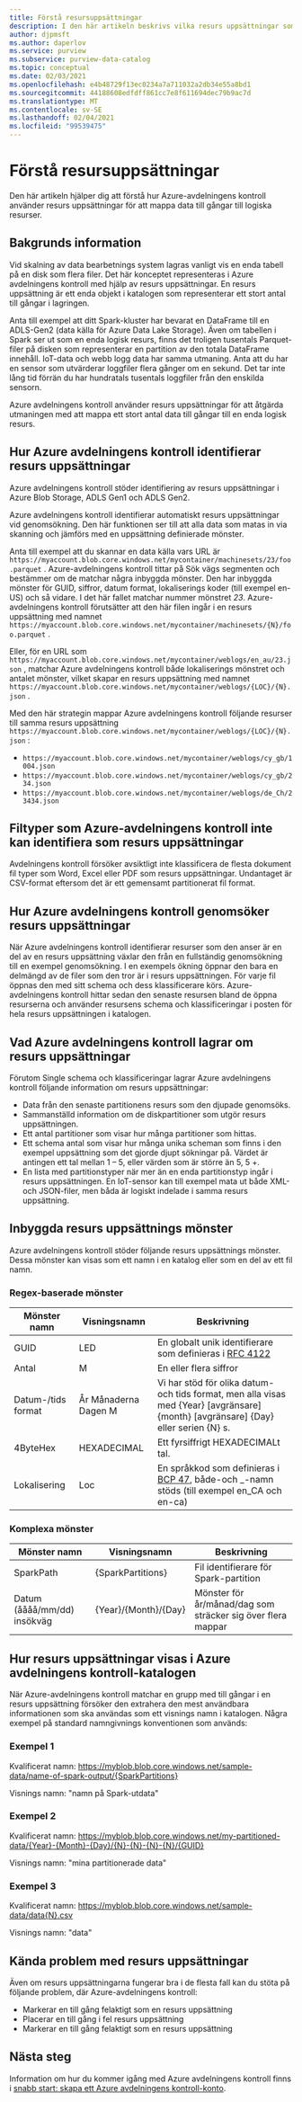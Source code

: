 ```yaml
---
title: Förstå resursuppsättningar
description: I den här artikeln beskrivs vilka resurs uppsättningar som är och hur Azure-avdelningens kontroll skapar dem.
author: djpmsft
ms.author: daperlov
ms.service: purview
ms.subservice: purview-data-catalog
ms.topic: conceptual
ms.date: 02/03/2021
ms.openlocfilehash: e4b48729f13ec0234a7a711032a2db34e55a8bd1
ms.sourcegitcommit: 44188608edfdff861cc7e8f611694dec79b9ac7d
ms.translationtype: MT
ms.contentlocale: sv-SE
ms.lasthandoff: 02/04/2021
ms.locfileid: "99539475"
---
```

# <a name="understanding-resource-sets"></a>Förstå resursuppsättningar

Den här artikeln hjälper dig att förstå hur Azure-avdelningens kontroll använder resurs uppsättningar för att mappa data till gångar till logiska resurser.
## <a name="background-info"></a>Bakgrunds information

Vid skalning av data bearbetnings system lagras vanligt vis en enda tabell på en disk som flera filer. Det här konceptet representeras i Azure avdelningens kontroll med hjälp av resurs uppsättningar. En resurs uppsättning är ett enda objekt i katalogen som representerar ett stort antal till gångar i lagringen.

Anta till exempel att ditt Spark-kluster har bevarat en DataFrame till en ADLS-Gen2 (data källa för Azure Data Lake Storage). Även om tabellen i Spark ser ut som en enda logisk resurs, finns det troligen tusentals Parquet-filer på disken som representerar en partition av den totala DataFrame innehåll. IoT-data och webb logg data har samma utmaning. Anta att du har en sensor som utvärderar loggfiler flera gånger om en sekund. Det tar inte lång tid förrän du har hundratals tusentals loggfiler från den enskilda sensorn.

Azure avdelningens kontroll använder resurs uppsättningar för att åtgärda utmaningen med att mappa ett stort antal data till gångar till en enda logisk resurs.

## <a name="how-azure-purview-detects-resource-sets"></a>Hur Azure avdelningens kontroll identifierar resurs uppsättningar

Azure avdelningens kontroll stöder identifiering av resurs uppsättningar i Azure Blob Storage, ADLS Gen1 och ADLS Gen2.

Azure avdelningens kontroll identifierar automatiskt resurs uppsättningar vid genomsökning. Den här funktionen ser till att alla data som matas in via skanning och jämförs med en uppsättning definierade mönster.

Anta till exempel att du skannar en data källa vars URL är `https://myaccount.blob.core.windows.net/mycontainer/machinesets/23/foo.parquet` . Azure-avdelningens kontroll tittar på Sök vägs segmenten och bestämmer om de matchar några inbyggda mönster. Den har inbyggda mönster för GUID, siffror, datum format, lokaliserings koder (till exempel en-US) och så vidare. I det här fallet matchar nummer mönstret *23*. Azure-avdelningens kontroll förutsätter att den här filen ingår i en resurs uppsättning med namnet `https://myaccount.blob.core.windows.net/mycontainer/machinesets/{N}/foo.parquet` .

Eller, för en URL som `https://myaccount.blob.core.windows.net/mycontainer/weblogs/en_au/23.json` , matchar Azure avdelningens kontroll både lokaliserings mönstret och antalet mönster, vilket skapar en resurs uppsättning med namnet `https://myaccount.blob.core.windows.net/mycontainer/weblogs/{LOC}/{N}.json` .

Med den här strategin mappar Azure avdelningens kontroll följande resurser till samma resurs uppsättning `https://myaccount.blob.core.windows.net/mycontainer/weblogs/{LOC}/{N}.json` :

- `https://myaccount.blob.core.windows.net/mycontainer/weblogs/cy_gb/1004.json`
- `https://myaccount.blob.core.windows.net/mycontainer/weblogs/cy_gb/234.json`
- `https://myaccount.blob.core.windows.net/mycontainer/weblogs/de_Ch/23434.json`

## <a name="file-types-that-azure-purview-will-not-detect-as-resource-sets"></a>Filtyper som Azure-avdelningens kontroll inte kan identifiera som resurs uppsättningar

Avdelningens kontroll försöker avsiktligt inte klassificera de flesta dokument fil typer som Word, Excel eller PDF som resurs uppsättningar. Undantaget är CSV-format eftersom det är ett gemensamt partitionerat fil format.

## <a name="how-azure-purview-scans-resource-sets"></a>Hur Azure avdelningens kontroll genomsöker resurs uppsättningar

När Azure avdelningens kontroll identifierar resurser som den anser är en del av en resurs uppsättning växlar den från en fullständig genomsökning till en exempel genomsökning. I en exempels ökning öppnar den bara en delmängd av de filer som den tror är i resurs uppsättningen. För varje fil öppnas den med sitt schema och dess klassificerare körs. Azure-avdelningens kontroll hittar sedan den senaste resursen bland de öppna resurserna och använder resursens schema och klassificeringar i posten för hela resurs uppsättningen i katalogen.

## <a name="what-azure-purview-stores-about-resource-sets"></a>Vad Azure avdelningens kontroll lagrar om resurs uppsättningar

Förutom Single schema och klassificeringar lagrar Azure avdelningens kontroll följande information om resurs uppsättningar:

- Data från den senaste partitionens resurs som den djupade genomsöks.
- Sammanställd information om de diskpartitioner som utgör resurs uppsättningen.
- Ett antal partitioner som visar hur många partitioner som hittas.
- Ett schema antal som visar hur många unika scheman som finns i den exempel uppsättning som det gjorde djupt sökningar på. Värdet är antingen ett tal mellan 1 – 5, eller värden som är större än 5, 5 +.
- En lista med partitionstyper när mer än en enda partitionstyp ingår i resurs uppsättningen. En IoT-sensor kan till exempel mata ut både XML-och JSON-filer, men båda är logiskt indelade i samma resurs uppsättning.

## <a name="built-in-resource-set-patterns"></a>Inbyggda resurs uppsättnings mönster

Azure avdelningens kontroll stöder följande resurs uppsättnings mönster. Dessa mönster kan visas som ett namn i en katalog eller som en del av ett fil namn.
### <a name="regex-based-patterns"></a>Regex-baserade mönster

| Mönster namn | Visningsnamn | Beskrivning |
|--------------|--------------|-------------|
| GUID         | LED       | En globalt unik identifierare som definieras i [RFC 4122](https://tools.ietf.org/html/rfc4122) |
| Antal       | M          | En eller flera siffror |
| Datum-/tids format | År Månaderna Dagen M     | Vi har stöd för olika datum-och tids format, men alla visas med {Year} [avgränsare] {month} [avgränsare] {Day} eller serien {N} s. |
| 4ByteHex     | HEXADECIMAL        | Ett fyrsiffrigt HEXADECIMALt tal. |
| Lokalisering | Loc        | En språkkod som definieras i [BCP 47](https://tools.ietf.org/html/bcp47), både-och _-namn stöds (till exempel en_CA och en-ca) |

### <a name="complex-patterns"></a>Komplexa mönster

| Mönster namn | Visningsnamn | Beskrivning |
|--------------|--------------|-------------|
| SparkPath    | {SparkPartitions} | Fil identifierare för Spark-partition |
| Datum (åååå/mm/dd) insökväg  | {Year}/{Month}/{Day} | Mönster för år/månad/dag som sträcker sig över flera mappar |


## <a name="how-resource-sets-are-displayed-in-the-azure-purview-catalog"></a>Hur resurs uppsättningar visas i Azure avdelningens kontroll-katalogen

När Azure-avdelningens kontroll matchar en grupp med till gångar i en resurs uppsättning försöker den extrahera den mest användbara informationen som ska användas som ett visnings namn i katalogen. Några exempel på standard namngivnings konventionen som används: 

### <a name="example-1"></a>Exempel 1

Kvalificerat namn: https://myblob.blob.core.windows.net/sample-data/name-of-spark-output/{SparkPartitions}

Visnings namn: "namn på Spark-utdata"

### <a name="example-2"></a>Exempel 2

Kvalificerat namn: https://myblob.blob.core.windows.net/my-partitioned-data/{Year}-{Month}-{Day}/{N}-{N}-{N}-{N}/{GUID}

Visnings namn: "mina partitionerade data"

### <a name="example-3"></a>Exempel 3

Kvalificerat namn: https://myblob.blob.core.windows.net/sample-data/data{N}.csv

Visnings namn: "data"

## <a name="known-issues-with-resource-sets"></a>Kända problem med resurs uppsättningar

Även om resurs uppsättningarna fungerar bra i de flesta fall kan du stöta på följande problem, där Azure-avdelningens kontroll:

- Markerar en till gång felaktigt som en resurs uppsättning
- Placerar en till gång i fel resurs uppsättning
- Markerar en till gång felaktigt som en resurs uppsättning

## <a name="next-steps"></a>Nästa steg

Information om hur du kommer igång med Azure avdelningens kontroll finns i [snabb start: skapa ett Azure avdelningens kontroll-konto](create-catalog-portal.md).

